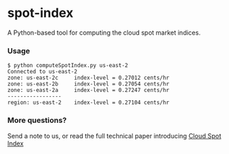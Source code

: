 # spot-index
A Python-based tool for computing the cloud spot market indices.

### Usage
```
$ python computeSpotIndex.py us-east-2
Connected to us-east-2
zone: us-east-2c	 index-level = 0.27012 cents/hr
zone: us-east-2b	 index-level = 0.27054 cents/hr
zone: us-east-2a	 index-level = 0.27247 cents/hr
-----------------
region: us-east-2	 index-level = 0.27104 cents/hr

```

### More questions?
Send a note to us, or read the full technical paper introducing [Cloud Spot Index](IMC2017.pdf)
